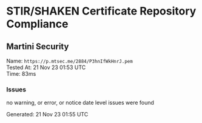 # STIR/SHAKEN Certificate Repository Compliance

## Martini Security

Name: `https://p.mtsec.me/2884/P3hnIfWkHnrJ.pem`\
Tested At: 21 Nov 23 01:53 UTC\
Time: 83ms

### Issues

no warning, or error, or notice date level issues were found

Generated: 21 Nov 23 01:55 UTC
